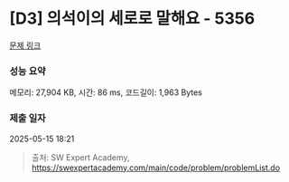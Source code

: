 # [D3] 의석이의 세로로 말해요 - 5356 

[문제 링크](https://swexpertacademy.com/main/code/problem/problemDetail.do?contestProbId=AWVWgkP6sQ0DFAUO) 

### 성능 요약

메모리: 27,904 KB, 시간: 86 ms, 코드길이: 1,963 Bytes

### 제출 일자

2025-05-15 18:21



> 출처: SW Expert Academy, https://swexpertacademy.com/main/code/problem/problemList.do